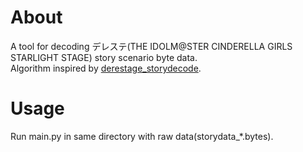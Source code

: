 # About
A tool for decoding デレステ(THE IDOLM@STER CINDERELLA GIRLS STARLIGHT STAGE) story scenario byte data.</br>
Algorithm inspired by [derestage_storydecode](https://github.com/starjet/derestage_storydecode).

# Usage
Run main.py in same directory with raw data(storydata_*.bytes).
